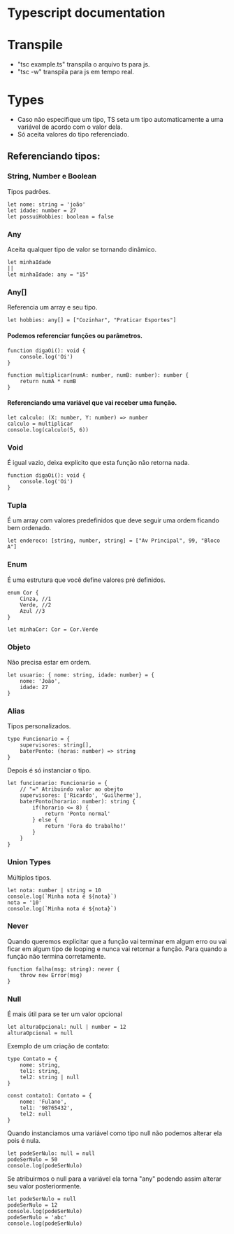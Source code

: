 # Typescript documentation 

# Transpile
* "tsc example.ts" transpila o arquivo ts para js.
* "tsc -w" transpila para js em tempo real.

# Types
* Caso não especifique um tipo, TS seta um tipo automaticamente a uma variável de acordo com o valor dela.
* Só aceita valores do tipo referenciado.

## Referenciando tipos:
### String, Number e Boolean
Tipos padrões.
```
let nome: string = 'joão'
let idade: number = 27
let possuiHobbies: boolean = false

```
### Any
Aceita qualquer tipo de valor se tornando dinâmico.
```
let minhaIdade 
|| 
let minhaIdade: any = "15"
```

### Any[]
Referencia um array e seu tipo.
```
let hobbies: any[] = ["Cozinhar", "Praticar Esportes"]
```
#### Podemos referenciar funções ou parâmetros.
```
function digaOi(): void {
    console.log('Oi')
}

function multiplicar(numA: number, numB: number): number {
    return numA * numB
}
```

#### Referenciando uma variável que vai receber uma função.
```
let calculo: (X: number, Y: number) => number
calculo = multiplicar
console.log(calculo(5, 6))
```

### Void
É igual vazio, deixa explicito que esta função não retorna nada.
```
function digaOi(): void {
    console.log('Oi')
}
```

### Tupla
É um array com valores predefinidos que deve seguir uma ordem ficando bem ordenado.
```
let endereco: [string, number, string] = ["Av Principal", 99, "Bloco A"]
```

### Enum
É uma estrutura que você define valores pré definidos.
```
enum Cor {
    Cinza, //1
    Verde, //2
    Azul //3
}

let minhaCor: Cor = Cor.Verde
```
### Objeto
Não precisa estar em ordem.
```
let usuario: { nome: string, idade: number} = {
    nome: 'João',
    idade: 27
}
```

### Alias
Tipos personalizados.
```
type Funcionario = {
    supervisores: string[],
    baterPonto: (horas: number) => string
}
```
Depois é só instanciar o tipo.
```
let funcionario: Funcionario = { 
    // "=" Atribuindo valor ao obejto
    supervisores: ['Ricardo', 'Guilherme'],
    baterPonto(horario: number): string {
        if(horario <= 8) {
            return 'Ponto normal'
        } else {
            return 'Fora do trabalho!'
        }
    }
}
```

### Union Types
Múltiplos tipos.
```
let nota: number | string = 10 
console.log(`Minha nota é ${nota}`)
nota = '10'
console.log(`Minha nota é ${nota}`)
```

### Never
Quando queremos explicitar que a função vai terminar em algum erro ou vai ficar em algum tipo de looping e nunca vai retornar a função. Para quando a função não termina corretamente.
```
function falha(msg: string): never {
    throw new Error(msg)
}
```

### Null
É mais útil para se ter um valor opcional
```
let alturaOpcional: null | number = 12
alturaOpcional = null
```
Exemplo de um criação de contato:
```
type Contato = {
    nome: string,
    tel1: string,
    tel2: string | null
}

const contato1: Contato = {
    nome: 'Fulano',
    tel1: '98765432',
    tel2: null
}
```
Quando instanciamos uma variável como tipo null não podemos alterar ela pois é nula. 
```
let podeSerNulo: null = null
podeSerNulo = 50 
console.log(podeSerNulo)
```
Se atribuirmos o null para a variável ela torna "any" podendo assim alterar seu valor posteriormente.
```
let podeSerNulo = null
podeSerNulo = 12
console.log(podeSerNulo)
podeSerNulo = 'abc'
console.log(podeSerNulo)
```